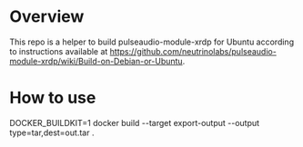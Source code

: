 # Overview
This repo is a helper to build pulseaudio-module-xrdp for Ubuntu according to instructions available at https://github.com/neutrinolabs/pulseaudio-module-xrdp/wiki/Build-on-Debian-or-Ubuntu.

# How to use
DOCKER_BUILDKIT=1 docker build --target export-output --output type=tar,dest=out.tar .
